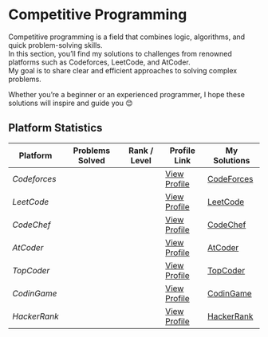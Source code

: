 # Competitive Programming

Competitive programming is a field that combines logic, algorithms, and quick problem-solving skills.  
In this section, you’ll find my solutions to challenges from renowned platforms such as Codeforces, LeetCode, and AtCoder.  
My goal is to share clear and efficient approaches to solving complex problems.

Whether you’re a beginner or an experienced programmer, I hope these solutions will inspire and guide you 😊



## Platform Statistics

| Platform       | Problems Solved   | Rank / Level | Profile Link                                                                                | My Solutions             |
|----------------|-------------------|--------------|---------------------------------------------------------------------------------------------|--------------------------|
| *Codeforces*   |                   |              | [View Profile](https://codeforces.com/profile/sidi_maadh)                                   | [CodeForces](CodeForces) |
| *LeetCode*     |                   |              | [View Profile](https://leetcode.com/sidi_maadh)                                             | [LeetCode](LeetCode)     |
| *CodeChef*     |                   |              | [View Profile](https://www.codechef.com/users/sidi_maadh)                                   | [CodeChef](CodeChef)     |
| *AtCoder*      |                   |              | [View Profile](https://atcoder.jp/users/sidi_maadh)                                         | [AtCoder](/Contest)       |
| *TopCoder*     |                   |              | [View Profile](https://profiles.topcoder.com/sidi_maadh)                                    | [TopCoder](TopCoder)     |
| *CodinGame*    |                   |              | [View Profile](https://www.codingame.com/profile/20c1d3e14b2cde7834dea80f22f406fa2977326)   | [CodinGame](CodinGame)   |
| *HackerRank*   |                   |              | [View Profile](https://www.hackerrank.com/profile/sidi_maadh)                               | [HackerRank](HackerRank) |

